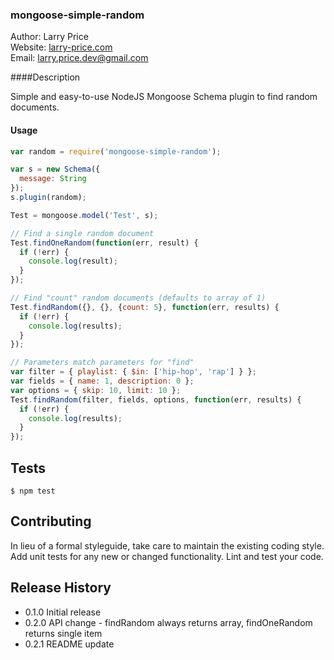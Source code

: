 ### mongoose-simple-random

Author: Larry Price  
Website: [larry-price.com](http://larry-price.com)  
Email: <larry.price.dev@gmail.com> 

####Description

Simple and easy-to-use NodeJS Mongoose Schema plugin to find random documents.

#### Usage

``` javascript
var random = require('mongoose-simple-random');

var s = new Schema({
  message: String
});
s.plugin(random);

Test = mongoose.model('Test', s);

// Find a single random document
Test.findOneRandom(function(err, result) {
  if (!err) {
    console.log(result);
  }
});

// Find "count" random documents (defaults to array of 1)
Test.findRandom({}, {}, {count: 5}, function(err, results) {
  if (!err) {
    console.log(results);
  }
});

// Parameters match parameters for "find"
var filter = { playlist: { $in: ['hip-hop', 'rap'] } };
var fields = { name: 1, description: 0 };
var options = { skip: 10, limit: 10 };
Test.findRandom(filter, fields, options, function(err, results) {
  if (!err) {
    console.log(results);
  }
});
```

## Tests

```
$ npm test
```

## Contributing

In lieu of a formal styleguide, take care to maintain the existing coding style.
Add unit tests for any new or changed functionality. Lint and test your code.

## Release History

* 0.1.0 Initial release
* 0.2.0 API change - findRandom always returns array, findOneRandom returns single item
* 0.2.1 README update
